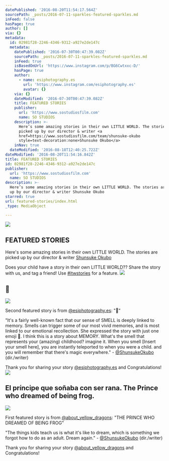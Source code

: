 ```yaml
---
datePublished: '2016-08-20T11:54:17.564Z'
sourcePath: _posts/2016-07-11-sparkles-featured-sparkles.md
inFeed: false
hasPage: true
author: []
via: {}
metadata:
  id: 02981f28-2246-4346-9312-a927e2de147c
  metadata:
    datePublished: '2016-07-30T00:47:39.082Z'
    sourcePath: _posts/2016-07-11-sparkles-featured-sparkles.md
    inFeed: true
    isBasedOnUrl: 'https://www.instagram.com/p/BG6Cwtxxc-D/'
    hasPage: true
    author:
      - name: esiphotography.es
        url: 'https://www.instagram.com/esiphotography.es'
        avatar: {}
    via: {}
    dateModified: '2016-07-30T00:47:39.082Z'
    title: FEATURED STORIES
    publisher:
      url: 'https://www.sostudiosfilm.com'
      name: SO STUDIOS
    description: >-
      Here’s some amazing stories in their own LITTLE WORLD. The stories are
      picked up by our director & writer <a
      href=https://www.sostudiosfilm.com/team/shunsuke-okubo
      style=text-decoration:none>Shunsuke Okubo</a>
    inNav: true
  dateModified: '2016-08-18T12:40:25.722Z'
dateModified: '2016-08-20T11:54:16.842Z'
title: FEATURED STORIES
id: 02981f28-2246-4346-9312-a927e2de147c
publisher:
  url: 'https://www.sostudiosfilm.com'
  name: SO STUDIOS
description: >-
  Here’s some amazing stories in their own LITTLE WORLD. The stories are picked
  up by our director & writer Shunsuke Okubo
starred: true
url: featured-stories/index.html
_type: MediaObject

---
```

![   ](https://the-grid-user-content.s3-us-west-2.amazonaws.com/651413e7-3704-4c10-bb59-f311cb2cf5c3.jpg)

## FEATURED STORIES

Here's some amazing stories in their own LITTLE WORLD. The stories are picked up by our director & writer [Shunsuke Okubo][0]

Does your child have a story in their own LITTLE WORLD?? Share the story with us, and tag a friend! Use [\#itwstories][1] for a feature.
![](https://the-grid-user-content.s3-us-west-2.amazonaws.com/ac033593-a711-4990-8660-3bd30929b0b4.png)

## 🌸
![ ](https://s3-us-west-2.amazonaws.com/the-grid-img/p/a0027b45d31882d34d6576906b28776f18c78542.jpg)

Second featured story is from [@esiphotography.es][2]: "🌸"

"It's a fairly well-known fact that our sense of SMELL is deeply linked to memory. Smells can trigger some of our most vivid memories, and is most linked to our emotional recollection. She expressed the story with just one emoji 🌸. I think this is a story about MEMORY. What's the smell that represents your (amazing) childhood? imagine it. When you smell \[Insert your smell here\], you are instantly teleported to when you were a child. and you will remember that there's magic everywhere." - [@ShunsukeOkubo][3] (dir./writer)

Thank you for sharing your story [@esiphotography.es][2] and Congratulations!
![](https://the-grid-user-content.s3-us-west-2.amazonaws.com/efa8ded3-ca5c-4569-a86b-363b04652b65.png)

## El príncipe que soñaba con ser rana. The Prince who dreamed of being frog.
![    ](https://the-grid-user-content.s3-us-west-2.amazonaws.com/138d4211-7de3-4a7d-be38-62f9af6600e2.jpg)

First featured story is from [@about\_yellow\_dragons][4]: "THE PRINCE WHO DREAMED OF BEING FROG"

"The things kids teach us is what it's like to dream, which is something we forgot how to do as an adult. Dream again." - [@ShunsukeOkubo][3] (dir./writer)

Thank you for sharing your story [@about\_yellow\_dragons][4] and Congratulations!

[0]: https://www.sostudiosfilm.com/team/shunsuke-okubo  "Shunsuke Okubo | SO STUDIOS"
[1]: https://www.instagram.com/explore/tags/itwstories/ "#itwstories"
[2]: https://instagram.com/esiphotography.es "esiphotography.es"
[3]: https://www.instagram.com/shunsukeokubo "shunsukeokubo"
[4]: https://www.instagram.com/about_yellow_dragons "about_yellow_dragons"